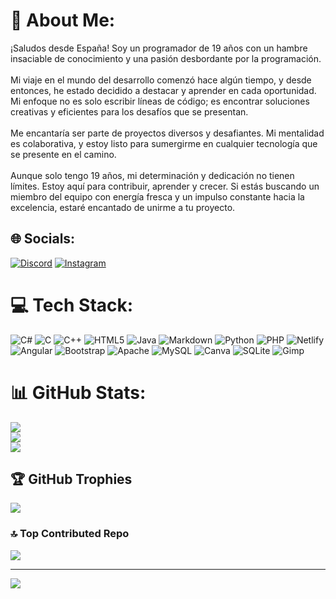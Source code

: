 # 💫 About Me:
¡Saludos desde España! Soy un programador de 19 años con un hambre insaciable de conocimiento y una pasión desbordante por la programación.<br><br>Mi viaje en el mundo del desarrollo comenzó hace algún tiempo, y desde entonces, he estado decidido a destacar y aprender en cada oportunidad. Mi enfoque no es solo escribir líneas de código; es encontrar soluciones creativas y eficientes para los desafíos que se presentan.<br><br>Me encantaría ser parte de proyectos diversos y desafiantes. Mi mentalidad es colaborativa, y estoy listo para sumergirme en cualquier tecnología que se presente en el camino.<br><br>Aunque solo tengo 19 años, mi determinación y dedicación no tienen límites. Estoy aquí para contribuir, aprender y crecer. Si estás buscando un miembro del equipo con energía fresca y un impulso constante hacia la excelencia, estaré encantado de unirme a tu proyecto.


## 🌐 Socials:
[![Discord](https://img.shields.io/badge/Discord-%237289DA.svg?logo=discord&logoColor=white)](https://discord.gg/braissfbo) [![Instagram](https://img.shields.io/badge/Instagram-%23E4405F.svg?logo=Instagram&logoColor=white)](https://instagram.com/braissfndz) 

# 💻 Tech Stack:
![C#](https://img.shields.io/badge/c%23-%23239120.svg?style=flat&logo=csharp&logoColor=white) ![C](https://img.shields.io/badge/c-%2300599C.svg?style=flat&logo=c&logoColor=white) ![C++](https://img.shields.io/badge/c++-%2300599C.svg?style=flat&logo=c%2B%2B&logoColor=white) ![HTML5](https://img.shields.io/badge/html5-%23E34F26.svg?style=flat&logo=html5&logoColor=white) ![Java](https://img.shields.io/badge/java-%23ED8B00.svg?style=flat&logo=openjdk&logoColor=white) ![Markdown](https://img.shields.io/badge/markdown-%23000000.svg?style=flat&logo=markdown&logoColor=white) ![Python](https://img.shields.io/badge/python-3670A0?style=flat&logo=python&logoColor=ffdd54) ![PHP](https://img.shields.io/badge/php-%23777BB4.svg?style=flat&logo=php&logoColor=white) ![Netlify](https://img.shields.io/badge/netlify-%23000000.svg?style=flat&logo=netlify&logoColor=#00C7B7) ![Angular](https://img.shields.io/badge/angular-%23DD0031.svg?style=flat&logo=angular&logoColor=white) ![Bootstrap](https://img.shields.io/badge/bootstrap-%238511FA.svg?style=flat&logo=bootstrap&logoColor=white) ![Apache](https://img.shields.io/badge/apache-%23D42029.svg?style=flat&logo=apache&logoColor=white) ![MySQL](https://img.shields.io/badge/mysql-%2300000f.svg?style=flat&logo=mysql&logoColor=white) ![Canva](https://img.shields.io/badge/Canva-%2300C4CC.svg?style=flat&logo=Canva&logoColor=white) ![SQLite](https://img.shields.io/badge/sqlite-%2307405e.svg?style=flat&logo=sqlite&logoColor=white) ![Gimp](https://img.shields.io/badge/Gimp-657D8B?style=flat&logo=gimp&logoColor=FFFFFF)
# 📊 GitHub Stats:
![](https://github-readme-stats.vercel.app/api?username=BraisFernandezBouza&theme=tokyonight&hide_border=false&include_all_commits=false&count_private=false)<br/>
![](https://github-readme-streak-stats.herokuapp.com/?user=BraisFernandezBouza&theme=tokyonight&hide_border=false)<br/>
![](https://github-readme-stats.vercel.app/api/top-langs/?username=BraisFernandezBouza&theme=tokyonight&hide_border=false&include_all_commits=false&count_private=false&layout=compact)

## 🏆 GitHub Trophies
![](https://github-profile-trophy.vercel.app/?username=BraisFernandezBouza&theme=chalk&no-frame=false&no-bg=true&margin-w=4)

### 🔝 Top Contributed Repo
![](https://github-contributor-stats.vercel.app/api?username=BraisFernandezBouza&limit=5&theme=dark&combine_all_yearly_contributions=true)

---
[![](https://visitcount.itsvg.in/api?id=BraisFernandezBouza&icon=0&color=0)](https://visitcount.itsvg.in)

<!-- Proudly created with GPRM ( https://gprm.itsvg.in ) -->

